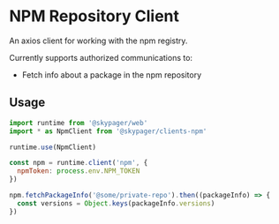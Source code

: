# NPM Repository Client 

An axios client for working with the npm registry.

Currently supports authorized communications to:

- Fetch info about a package in the npm repository 

## Usage

```javascript
import runtime from '@skypager/web'
import * as NpmClient from '@skypager/clients-npm'

runtime.use(NpmClient)

const npm = runtime.client('npm', {
  npmToken: process.env.NPM_TOKEN
})

npm.fetchPackageInfo('@some/private-repo').then((packageInfo) => {
  const versions = Object.keys(packageInfo.versions)
})
```